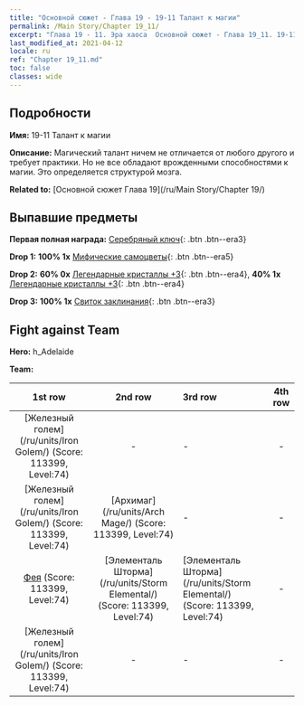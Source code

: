 ```yaml
---
title: "Основной сюжет - Глава 19 - 19-11 Талант к магии"
permalink: /Main Story/Chapter 19_11/
excerpt: "Глава 19 - 11. Эра хаоса  Основной сюжет - Глава 19_11. 19-11 Талант к магии"
last_modified_at: 2021-04-12
locale: ru
ref: "Chapter 19_11.md"
toc: false
classes: wide
---
```


## Подробности

 **Имя:** 19-11 Талант к магии

 **Описание:** Магический талант ничем не отличается от любого другого и требует практики. Но не все обладают врожденными способностями к магии. Это определяется структурой мозга.

 **Related to:** [Основной сюжет Глава 19](/ru/Main Story/Chapter 19/)

## Выпавшие предметы

 **Первая полная награда:** [Серебряный ключ](/ru/Items/con_693/){: .btn .btn--era3}

 **Drop 1:** **100% 1x** [Мифические самоцветы](/ru/Items/mat_65/){: .btn .btn--era5}

 **Drop 2:** **60% 0x** [Легендарные кристаллы +3](/ru/Items/mat_59/){: .btn .btn--era4}, **40% 1x** [Легендарные кристаллы +3](/ru/Items/mat_59/){: .btn .btn--era4}

 **Drop 3:** **100% 1x** [Свиток заклинания](/ru/Items/con_694/){: .btn .btn--era3}


## Fight against Team
 **Hero:** h_Adelaide

 **Team:**


  | 1st row | 2nd row | 3rd row | 4th row |
  |:----:|:----:|:----|:----:|
  | [Железный голем](/ru/units/Iron Golem/) (Score: 113399, Level:74)  | - | - | - |
  | [Железный голем](/ru/units/Iron Golem/) (Score: 113399, Level:74)  | [Архимаг](/ru/units/Arch Mage/) (Score: 113399, Level:74)  | - | - |
  | [Фея](/ru/units/Sprite/) (Score: 113399, Level:74)  | [Элементаль Шторма](/ru/units/Storm Elemental/) (Score: 113399, Level:74)  | [Элементаль Шторма](/ru/units/Storm Elemental/) (Score: 113399, Level:74)  | - |
  | [Железный голем](/ru/units/Iron Golem/) (Score: 113399, Level:74)  | - | - | - |


